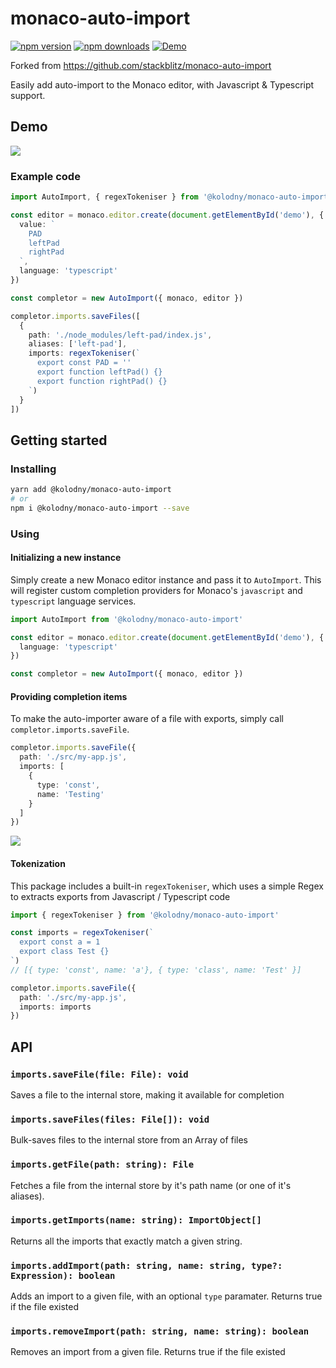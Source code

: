 # monaco-auto-import


[![npm version](https://img.shields.io/npm/v/@kolodny/monaco-auto-import.svg?style=flat-square)](https://www.npmjs.com/package/@kolodny/monaco-auto-import)
[![npm downloads](https://img.shields.io/npm/dm/@kolodny/monaco-auto-import.svg?style=flat-square)](https://www.npmjs.com/package/@kolodny/monaco-auto-import)
[![Demo](https://img.shields.io/badge/Online-Demo-yellow.svg?style=flat-square)](https://unpkg.com/@kolodny/monaco-auto-import/dist/index.html)

Forked from https://github.com/stackblitz/monaco-auto-import


Easily add auto-import to the Monaco editor, with Javascript & Typescript support.

## Demo

![](https://i.imgur.com/BvQuMRC.gif)

### Example code

```ts
import AutoImport, { regexTokeniser } from '@kolodny/monaco-auto-import'

const editor = monaco.editor.create(document.getElementById('demo'), {
  value: `
    PAD
    leftPad
    rightPad
  `,
  language: 'typescript'
})

const completor = new AutoImport({ monaco, editor })

completor.imports.saveFiles([
  {
    path: './node_modules/left-pad/index.js',
    aliases: ['left-pad'],
    imports: regexTokeniser(`
      export const PAD = ''
      export function leftPad() {}
      export function rightPad() {}
    `)
  }
])
```

## Getting started

### Installing

```bash
yarn add @kolodny/monaco-auto-import
# or
npm i @kolodny/monaco-auto-import --save
```

### Using

#### Initializing a new instance

Simply create a new Monaco editor instance and pass it to `AutoImport`. This will register custom completion providers for Monaco's `javascript` and `typescript` language services.

```ts
import AutoImport from '@kolodny/monaco-auto-import'

const editor = monaco.editor.create(document.getElementById('demo'), {
  language: 'typescript'
})

const completor = new AutoImport({ monaco, editor })
```

#### Providing completion items

To make the auto-importer aware of a file with exports, simply call `completor.imports.saveFile`.

```ts
completor.imports.saveFile({
  path: './src/my-app.js',
  imports: [
    {
      type: 'const',
      name: 'Testing'
    }
  ]
})
```

![](https://i.imgur.com/zSuZr7j.png)

#### Tokenization

This package includes a built-in `regexTokeniser`, which uses a simple Regex to extracts exports from Javascript / Typescript code

```ts
import { regexTokeniser } from '@kolodny/monaco-auto-import'

const imports = regexTokeniser(`
  export const a = 1
  export class Test {}
`)
// [{ type: 'const', name: 'a'}, { type: 'class', name: 'Test' }]

completor.imports.saveFile({
  path: './src/my-app.js',
  imports: imports
})
```

## API

### `imports.saveFile(file: File): void`

Saves a file to the internal store, making it available for completion

### `imports.saveFiles(files: File[]): void`

Bulk-saves files to the internal store from an Array of files

### `imports.getFile(path: string): File`

Fetches a file from the internal store by it's path name (or one of it's aliases).

### `imports.getImports(name: string): ImportObject[]`

Returns all the imports that exactly match a given string.

### `imports.addImport(path: string, name: string, type?: Expression): boolean`

Adds an import to a given file, with an optional `type` paramater. Returns true if the file existed

### `imports.removeImport(path: string, name: string): boolean`

Removes an import from a given file. Returns true if the file existed
